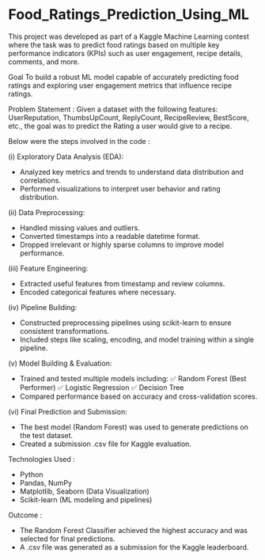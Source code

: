 # Food_Ratings_Prediction_Using_ML

This project was developed as part of a Kaggle Machine Learning contest where the task was to predict food ratings based on multiple key performance indicators (KPIs) such as user engagement, recipe details, comments, and more.

Goal
To build a robust ML model capable of accurately predicting food ratings and exploring user engagement metrics that influence recipe ratings.

Problem Statement :
Given a dataset with the following features:
UserReputation, ThumbsUpCount, ReplyCount, RecipeReview, BestScore, etc., the goal was to predict the Rating a user would give to a recipe.

Below were the steps involved in the code :

(i) Exploratory Data Analysis (EDA):
- Analyzed key metrics and trends to understand data distribution and correlations.
- Performed visualizations to interpret user behavior and rating distribution.

(ii) Data Preprocessing:
- Handled missing values and outliers.
- Converted timestamps into a readable datetime format.
- Dropped irrelevant or highly sparse columns to improve model performance.

(iii) Feature Engineering:
- Extracted useful features from timestamp and review columns.
- Encoded categorical features where necessary.

(iv) Pipeline Building:
- Constructed preprocessing pipelines using scikit-learn to ensure consistent transformations.
- Included steps like scaling, encoding, and model training within a single pipeline.

(v) Model Building & Evaluation:
- Trained and tested multiple models including:
✅ Random Forest (Best Performer)
✅ Logistic Regression
✅ Decision Tree
- Compared performance based on accuracy and cross-validation scores.

(vi) Final Prediction and Submission:
- The best model (Random Forest) was used to generate predictions on the test dataset.
- Created a submission .csv file for Kaggle evaluation.

Technologies Used :
- Python
- Pandas, NumPy
- Matplotlib, Seaborn (Data Visualization)
- Scikit-learn (ML modeling and pipelines)

Outcome :
- The Random Forest Classifier achieved the highest accuracy and was selected for final predictions.
- A .csv file was generated as a submission for the Kaggle leaderboard.
